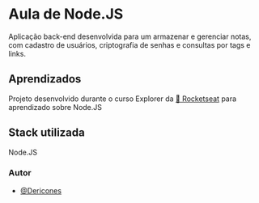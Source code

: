 # Aula de Node.JS

Aplicação back-end desenvolvida para um armazenar e gerenciar notas, com cadastro de usuários, criptografia de senhas e consultas por tags e links.


## Aprendizados

Projeto desenvolvido durante o curso Explorer da [🚀 Rocketseat](https://rocketseat.com.br/) para aprendizado sobre Node.JS
## Stack utilizada

Node.JS


### Autor

- [@Dericones](https://www.github.com/dericones)

